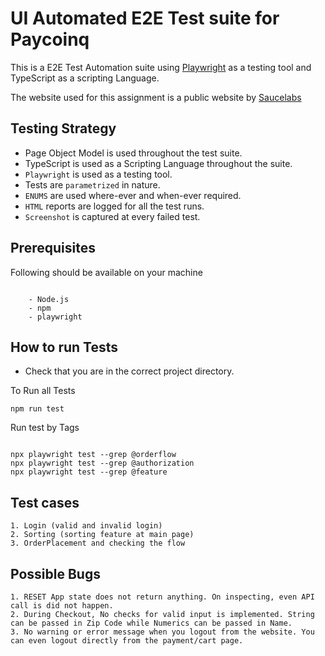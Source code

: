 # UI Automated E2E Test suite for Paycoinq

This is a E2E Test Automation suite using [Playwright](https://playwright.dev) as a testing tool and TypeScript as a scripting Language.

The website used for this assignment is a public website by [Saucelabs](https://www.saucedemo.com/)

## Testing Strategy 

- Page Object Model is used throughout the test suite.
- TypeScript is used as a Scripting Language throughout the suite.
- `Playwright` is used as a testing tool.
- Tests are `parametrized` in nature.
- `ENUMS` are used where-ever and when-ever required.
- `HTML` reports are logged for all the test runs.
- `Screenshot` is captured at every failed test.

## Prerequisites 

Following should be available on your machine 
```

    - Node.js 
    - npm
    - playwright

```
## How to run Tests

- Check that you are in the correct project directory.

To Run all Tests
```
npm run test
```

Run test by Tags
```

npx playwright test --grep @orderflow
npx playwright test --grep @authorization
npx playwright test --grep @feature 
```

## Test cases 

    1. Login (valid and invalid login)
    2. Sorting (sorting feature at main page)
    3. OrderPlacement and checking the flow

## Possible Bugs

    1. RESET App state does not return anything. On inspecting, even API call is did not happen.
    2. During Checkout, No checks for valid input is implemented. String can be passed in Zip Code while Numerics can be passed in Name.
    3. No warning or error message when you logout from the website. You can even logout directly from the payment/cart page.


